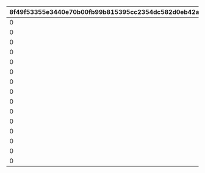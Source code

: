 |8f49f53355e3440e70b00fb99b815395cc2354dc582d0eb42aadb6cf481a153d|cebdc66de4bb1e3da6f2c4dd1cea3b02d4fa2de33360ffcdb14e8f1314855983|295ac27550b123a99629ce40321f9ff68bfb5820bc1d1850a061829419c35cf2|4b16a3aa1eaa67fc6dbd0b8b5914d86d6314dcd4fe673886ac633d4ffc13c2d1|db6422f444104c8b3f50b02a528ac06b47fd9e57f98a046182b08db85a31cfae|3c4aadfc2b981c8890a677c9036a3d385235c5a6f79c5efc61a9f3b16d8de65c|0527b884fa1d5e740a4cdff345367ae26e0cb83d6623cac6e501f9289651e595|0258a9553cfccbf9c300b8cb8dea0aa9725af18e22c496a49297618ca42e2338|6c3cd812f247dae6f007b3a40db727236542cb50d609b406e721e87f287cab53|58ce0a9c6fd70fca165c34ebe12f76696f17faacfe88d12de24227dccc652e1a|cf9c8c2c65af3fc223054e4f0bbd3f4f47d13a58467a9bd45428d2f546dcc1ca|efcb4305203341ae1176fb8679690d4360af84ed9668ae44d036e3c52e0a064d|29a3debddc6ac3081b15ac001273b1644ec80646af5bcfb8153a54d4b7795407|9f696995d9cb74ca26073c69c34836de0f5b390c1b5873c0c5536821367e3629|fdc8fe2e370a398fb8259cf3398b7c61760db339c734ffb8b2343fb980715c9e|1d68ab511897dd619a2ddce7e19c696c8fea83729de179ed89b5a4d305558acb|b38103da1d81e14b76ec2cfc7ee5533a254c2f134f55bedc6ef5f43c23f4a120|e999d54c0e4c5c652da39979579e62b10b7896fd1548dde711eb9cb634852212|d522c7c3ffa117b444d070ce52c4368ffa8bfdddeaff95de1ab23e3bf1217c67|
| --- | --- | --- | --- | --- | --- | --- | --- | --- | --- | --- | --- | --- | --- | --- | --- | --- | --- | --- |
|0|2|1|0|50|0|12|20004|23001|50|1002200|80|0|1|2000000|0|0|2|94002|
|0|2|51|0|100|0|12|20004|23001|40|1002200|80|0|2|1600000|0|0|2|94002|
|0|2|101|0|200|0|12|20004|23001|40|1002200|60|0|3|1400000|0|0|2|94002|
|0|2|201|0|500|0|12|20004|23001|35|1002200|60|0|4|1200000|0|0|2|94002|
|0|2|501|0|1000|0|12|20004|23001|35|1002200|40|0|5|1000000|0|0|2|94002|
|0|2|1001|0|1500|0|12|20004|23001|30|1002200|40|0|6|800000|0|0|2|94002|
|0|2|1501|0|2000|0|12|20004|23001|25|1002200|40|0|7|600000|0|0|2|94002|
|0|2|2001|0|3000|0|12|20003|23001|25|1002200|80|0|8|600000|0|0|2|94002|
|0|2|3001|0|5000|0|12|20003|23001|20|1002200|60|0|9|400000|0|0|2|94002|
|0|2|5001|0|10000|0|12|20003|23001|15|1002200|40|0|10|300000|0|0|2|94002|
|0|2|10001|0|100000|0|12|20003|23001|10|1002200|20|0|11|200000|0|0|2|94002|
|0|2|100001|0|200000|0|12|20003|23001|5|1002200|12|0|12|100000|0|0|2|94002|
|0|2|200001|0|300000|0|12|20003|23001|5|1002200|8|0|13|80000|0|0|2|94002|
|0|2|300001|0|400000|0|12|20003|23001|5|1002200|5|0|14|60000|0|0|2|94002|
|0|2|400001|0|-1|0|12|20003|23001|5|1002200|3|0|15|50000|0|0|2|94002|